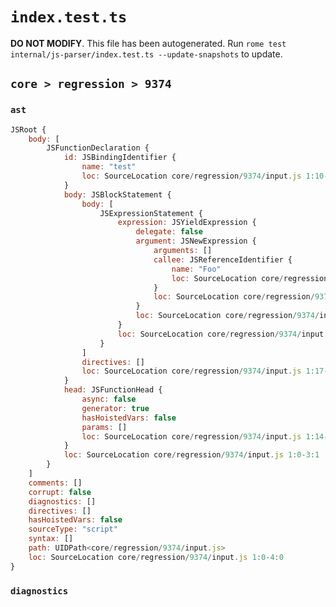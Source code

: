 # `index.test.ts`

**DO NOT MODIFY**. This file has been autogenerated. Run `rome test internal/js-parser/index.test.ts --update-snapshots` to update.

## `core > regression > 9374`

### `ast`

```javascript
JSRoot {
	body: [
		JSFunctionDeclaration {
			id: JSBindingIdentifier {
				name: "test"
				loc: SourceLocation core/regression/9374/input.js 1:10-1:14 (test)
			}
			body: JSBlockStatement {
				body: [
					JSExpressionStatement {
						expression: JSYieldExpression {
							delegate: false
							argument: JSNewExpression {
								arguments: []
								callee: JSReferenceIdentifier {
									name: "Foo"
									loc: SourceLocation core/regression/9374/input.js 2:12-2:15 (Foo)
								}
								loc: SourceLocation core/regression/9374/input.js 2:8-2:17
							}
							loc: SourceLocation core/regression/9374/input.js 2:2-2:17
						}
						loc: SourceLocation core/regression/9374/input.js 2:2-2:18
					}
				]
				directives: []
				loc: SourceLocation core/regression/9374/input.js 1:17-3:1
			}
			head: JSFunctionHead {
				async: false
				generator: true
				hasHoistedVars: false
				params: []
				loc: SourceLocation core/regression/9374/input.js 1:14-1:16
			}
			loc: SourceLocation core/regression/9374/input.js 1:0-3:1
		}
	]
	comments: []
	corrupt: false
	diagnostics: []
	directives: []
	hasHoistedVars: false
	sourceType: "script"
	syntax: []
	path: UIDPath<core/regression/9374/input.js>
	loc: SourceLocation core/regression/9374/input.js 1:0-4:0
}
```

### `diagnostics`

```

```
